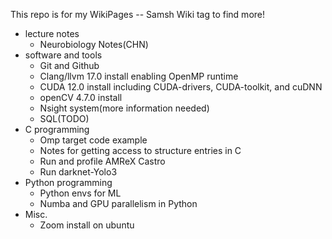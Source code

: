 This repo is for my WikiPages -- Samsh Wiki tag to find more!  
- lecture notes
  - Neurobiology Notes(CHN)
- software and tools
  - Git and Github  
  - Clang/llvm 17.0 install enabling OpenMP runtime
  - CUDA 12.0 install including CUDA-drivers, CUDA-toolkit, and cuDNN
  - openCV 4.7.0 install
  - Nsight system(more information needed)
  - SQL(TODO)
- C programming
  - Omp target code example
  - Notes for getting access to structure entries in C
  - Run and profile AMReX Castro
  - Run darknet-Yolo3
- Python programming
  - Python envs for ML
  - Numba and GPU parallelism in Python
- Misc.
  -  Zoom install on ubuntu
